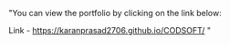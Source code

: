"You can view the portfolio by clicking on the link below:

Link - https://karanprasad2706.github.io/CODSOFT/   "

